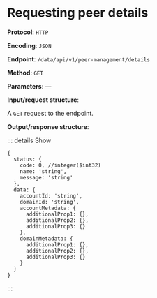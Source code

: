 # Requesting peer details

**Protocol**: `HTTP`

**Encoding**: `JSON`

**Endpoint**: `/data/api/v1/peer-management/details`

**Method**: `GET`

**Parameters**: —

**Input/request structure**:

A `GET` request to the endpoint.

**Output/response structure**:

::: details Show

```json5
{
  status: {
    code: 0, //integer($int32)
    name: 'string',
    message: 'string'
  },
  data: {
    accountId: 'string',
    domainId: 'string',
    accountMetadata: {
      additionalProp1: {},
      additionalProp2: {},
      additionalProp3: {}
    },
    domainMetadata: {
      additionalProp1: {},
      additionalProp2: {},
      additionalProp3: {}
    }
  }
}
```

:::
